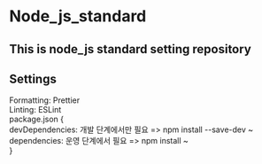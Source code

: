 # Node_js_standard
This is node_js standard setting repository
---
## Settings
Formatting: Prettier  
Linting: ESLint  
package.json {  
devDependencies: 개발 단계에서만 필요 => npm install --save-dev ~  
dependencies: 운영 단계에서 필요 => npm install ~  
}  
